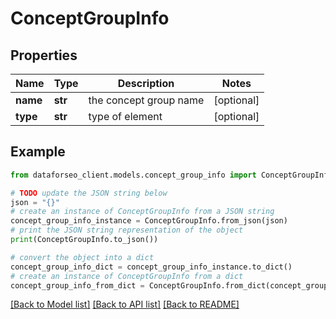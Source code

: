 # ConceptGroupInfo


## Properties

Name | Type | Description | Notes
------------ | ------------- | ------------- | -------------
**name** | **str** | the concept group name | [optional] 
**type** | **str** | type of element | [optional] 

## Example

```python
from dataforseo_client.models.concept_group_info import ConceptGroupInfo

# TODO update the JSON string below
json = "{}"
# create an instance of ConceptGroupInfo from a JSON string
concept_group_info_instance = ConceptGroupInfo.from_json(json)
# print the JSON string representation of the object
print(ConceptGroupInfo.to_json())

# convert the object into a dict
concept_group_info_dict = concept_group_info_instance.to_dict()
# create an instance of ConceptGroupInfo from a dict
concept_group_info_from_dict = ConceptGroupInfo.from_dict(concept_group_info_dict)
```
[[Back to Model list]](../README.md#documentation-for-models) [[Back to API list]](../README.md#documentation-for-api-endpoints) [[Back to README]](../README.md)


